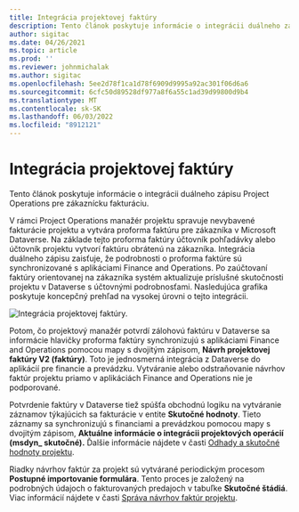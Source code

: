 ```yaml
---
title: Integrácia projektovej faktúry
description: Tento článok poskytuje informácie o integrácii duálneho zápisu Project Operations pre zákaznícku fakturáciu.
author: sigitac
ms.date: 04/26/2021
ms.topic: article
ms.prod: ''
ms.reviewer: johnmichalak
ms.author: sigitac
ms.openlocfilehash: 5ee2d78f1ca1d78f6909d9995a92ac301f06d6a6
ms.sourcegitcommit: 6cfc50d89528df977a8f6a55c1ad39d99800d9b4
ms.translationtype: MT
ms.contentlocale: sk-SK
ms.lasthandoff: 06/03/2022
ms.locfileid: "8912121"
---
```

# <a name="project-invoice-integration"></a>Integrácia projektovej faktúry

Tento článok poskytuje informácie o integrácii duálneho zápisu Project Operations pre zákaznícku fakturáciu.

V rámci Project Operations manažér projektu spravuje nevybavené fakturácie projektu a vytvára proforma faktúru pre zákazníka v Microsoft Dataverse. Na základe tejto proforma faktúry účtovník pohľadávky alebo účtovník projektu vytvorí faktúru obrátenú na zákazníka. Integrácia duálneho zápisu zaisťuje, že podrobnosti o proforma faktúre sú synchronizované s aplikáciami Finance and Operations. Po zaúčtovaní faktúry orientovanej na zákazníka systém aktualizuje príslušné skutočnosti projektu v Dataverse s účtovnými podrobnosťami. Nasledujúca grafika poskytuje koncepčný prehľad na vysokej úrovni o tejto integrácii.

   ![Integrácia projektovej faktúry.](./media/DW5Invoicing.png)

Potom, čo projektový manažér potvrdí zálohovú faktúru v Dataverse sa informácie hlavičky proforma faktúry synchronizujú s aplikáciami Finance and Operations pomocou mapy s dvojitým zápisom, **Návrh projektovej faktúry V2 (faktúry)**. Toto je jednosmerná integrácia z Dataverse do aplikácií pre financie a prevádzku. Vytváranie alebo odstraňovanie návrhov faktúr projektu priamo v aplikáciách Finance and Operations nie je podporované.

Potvrdenie faktúry v Dataverse tiež spúšťa obchodnú logiku na vytváranie záznamov týkajúcich sa fakturácie v entite **Skutočné hodnoty**. Tieto záznamy sa synchronizujú s financiami a prevádzkou pomocou mapy s dvojitým zápisom, **Aktuálne informácie o integrácii projektových operácií (msdyn\_ skutočné).** Ďalšie informácie nájdete v časti [Odhady a skutočné hodnoty projektu](resource-dual-write-estimates-actuals.md). 

Riadky návrhov faktúr za projekt sú vytvárané periodickým procesom **Postupné importovanie formulára**. Tento proces je založený na podrobných údajoch o fakturovaných predajoch v tabuľke **Skutočné štádiá**. Viac informácií nájdete v časti [Správa návrhov faktúr projektu](../invoicing/format-update-project-invoice-proposals.md#create-project-invoice-proposals). 

